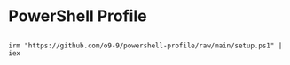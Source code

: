 # PowerShell Profile

##

```
irm "https://github.com/o9-9/powershell-profile/raw/main/setup.ps1" | iex
```

##
